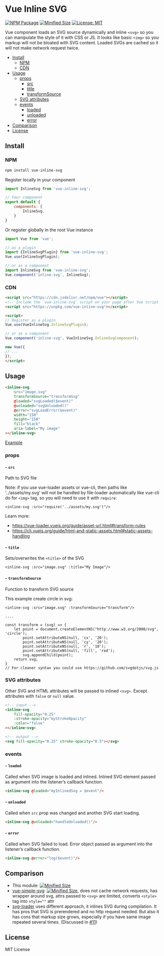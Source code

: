 # Vue Inline SVG

[![NPM Package](https://img.shields.io/npm/v/vue-inline-svg.svg?style=flat-square)](https://www.npmjs.org/package/vue-inline-svg)
[![Minified Size](https://img.shields.io/bundlephobia/min/vue-inline-svg.svg?style=flat-square)](https://bundlephobia.com/result?p=vue-inline-svg)
[![License: MIT](https://img.shields.io/badge/License-MIT-yellow.svg?style=flat-square)](https://github.com/shrpne/vue-inline-svg/blob/master/LICENSE)

Vue component loads an SVG source dynamically and inline `<svg>` so you can manipulate the style of it with CSS or JS.
It looks like basic `<img>` so you markup will not be bloated with SVG content.
Loaded SVGs are cached so it will not make network request twice.

[ci-img]:  https://travis-ci.org/shrpne/vue-inline-svg.svg
[ci]:      https://travis-ci.org/shrpne/vue-inline-svg


- [Install](#install)
  - [NPM](#npm)
  - [CDN](#cdn)
- [Usage](#usage)
  - [props](#props)
    - [src](#--src)
    - [title](#--title)
    - [transformSource](#--transformsource)
  - [SVG attributes](#svg-attributes)
  - [events](#events)
    - [loaded](#--loaded)
    - [unloaded](#--unloaded)
    - [error](#--error)
- [Comparison](#comparison)
- [License](#license)


## Install

### NPM

```bash
npm install vue-inline-svg
```

Register locally in your component
```js
import InlineSvg from 'vue-inline-svg';

// Your component
export default {
    components: {
        InlineSvg,
    }
}
```

Or register globally in the root Vue instance
```js
import Vue from 'vue';

// as a plugin
import {InlineSvgPlugin} from 'vue-inline-svg';
Vue.use(InlineSvgPlugin);

// or as a component
import InlineSvg from 'vue-inline-svg';
Vue.component('inline-svg', InlineSvg);
```

### CDN

```html
<script src="https://cdn.jsdelivr.net/npm/vue"></script>
<!-- Include the `vue-inline-svg` script on your page after Vue script -->
<script src="https://unpkg.com/vue-inline-svg"></script>

<script>
// Register as a plugin
Vue.use(VueInlineSvg.InlineSvgPlugin);

// or as a component
Vue.component('inline-svg', VueInlineSvg.InlineSvgComponent);

new Vue({
// ...
});
</script>
```

## Usage

```html
<inline-svg 
    src="image.svg" 
    transformSource="transformSvg"
    @loaded="svgLoaded($event)"
    @unloaded="svgUnloaded()"
    @error="svgLoadError($event)"
    width="150" 
    height="150"
    fill="black"
    aria-label="My image"
></inline-svg>
``` 
[Example](https://github.com/shrpne/vue-inline-svg/blob/master/demo/index.html)

### props
#### - `src`
Path to SVG file

Note: if you use vue-loader assets or vue-cli, then paths like '../assets/my.svg' will not be handled by file-loader automatically like vue-cli do for `<img>` tag, so you will need to use it with `require`:
```
<inline-svg :src="require('../assets/my.svg')"/>
```
Learn more:
- https://vue-loader.vuejs.org/guide/asset-url.html#transform-rules
- https://cli.vuejs.org/guide/html-and-static-assets.html#static-assets-handling

#### - `title`
Sets/overwrites the `<title>` of the SVG

```
<inline-svg :src="image.svg" :title="My Image"/>
```

#### - `transformSource`
Function to transform SVG source
 
This example create circle in svg:
```
<inline-svg :src="image.svg" :transformSource="transform"/>

....

const transform = (svg) => {
    let point = document.createElementNS("http://www.w3.org/2000/svg", 'circle');
        point.setAttributeNS(null, 'cx', '20');
        point.setAttributeNS(null, 'cy', '20');
        point.setAttributeNS(null, 'r', '10');
        point.setAttributeNS(null, 'fill', 'red');
        svg.appendChild(point);
    return svg;
}
// For cleaner syntax you could use https://github.com/svgdotjs/svg.js
```

### SVG attributes
Other SVG and HTML attributes will be passed to inlined `<svg>`. Except attributes with `false` or `null` value.
```html
<!-- input -->
<inline-svg 
    fill-opacity="0.25" 
    :stroke-opacity="myStrokeOpacity"
    :color="false"        
></inline-svg>

<!-- output -->
<svg fill-opacity="0.25" stroke-opacity="0.5"></svg>
``` 

### events
#### - `loaded`
Called when SVG image is loaded and inlined.
Inlined SVG element passed as argument into the listener’s callback function.
```html
<inline-svg @loaded="myInlinedSvg = $event"/>
```

#### - `unloaded`
Called when `src` prop was changed and another SVG start loading.
```html
<inline-svg @unloaded="handleUnloaded()"/>
```

#### - `error`
Called when SVG failed to load.
Error object passed as argument into the listener’s callback function.
```html
<inline-svg @error="log($event)"/>
```

## Comparison

- This module: [![Minified Size](https://img.shields.io/bundlephobia/min/vue-inline-svg.svg?style=flat-square)](https://bundlephobia.com/result?p=vue-inline-svg)
- [vue-simple-svg](https://github.com/seiyable/vue-simple-svg): [![Minified Size](https://img.shields.io/bundlephobia/min/vue-simple-svg.svg?style=flat-square)](https://bundlephobia.com/result?p=vue-simple-svg), does not cache network requests, has wrapper around svg, attrs passed to `<svg>` are limited, converts `<style>` tag into `style=""` attr
- [svg-loader](https://github.com/visualfanatic/vue-svg-loader) uses different approach, it inlines SVG during compilation. It has pros that SVG is prerendered and no http request needed. But also it has cons that markup size grows, especially if you have same image repeated several times. (Discussed in [#11](https://github.com/shrpne/vue-inline-svg/issues/11))


## License

MIT License
